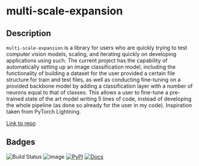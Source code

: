 
# multi-scale-expansion

## Description

`multi-scale-expansion` is a library for users who are quickly trying to test computer vision models, scaling, and iterating quickly on developing applications using such. The current project has the capability of automatically setting up an image classification model, including the functionality of building a dataset for the user provided a certain file structure for train and test files, as well as conducting fine-tuning on a provided backbone model by adding a classification layer with a number of neurons equal to that of classes. This allows a user to fine-tune a pre-trained state of the art model writing 5 lines of code, instead of developing the whole pipeline (as done so already for the user in my code). Inspiration taken from PyTorch Lightning. 

[Link to repo](https://github.com/ColumbiaMancera/multi-scale-expansion)

## Badges
![Build Status](https://github.com/ColumbiaMancera/multi-scale-expansion/actions/workflows/build.yml/badge.svg)
![image](https://img.shields.io/pypi/l/tensorflow)
[![PyPI](https://img.shields.io/pypi/v/multi-scale-expansion)](https://pypi.org/project/multi-scale-expansion/)
[![Docs](https://img.shields.io/badge/docs-passing-success)](https://columbiamancera.github.io/multi-scale-expansion/)
